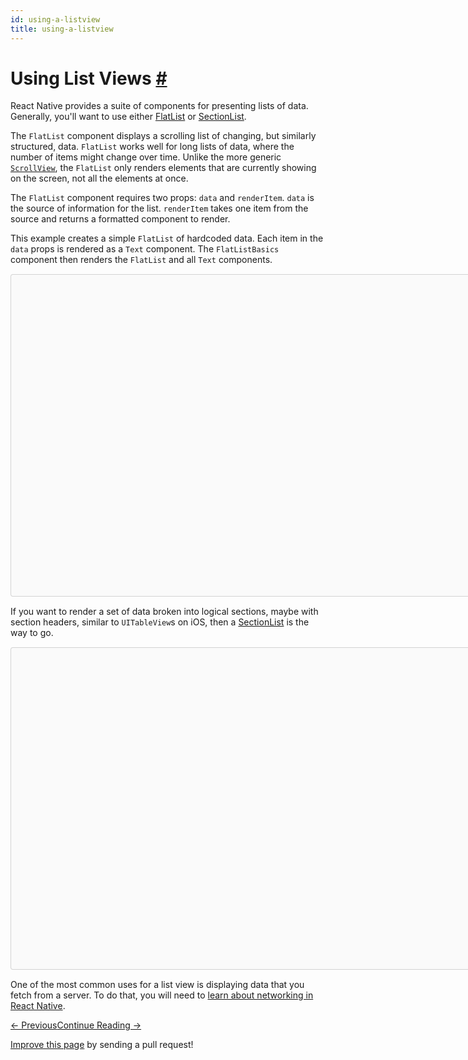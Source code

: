 ```yaml
---
id: using-a-listview
title: using-a-listview
---
```

<a id="content"></a><h1><a class="anchor" name="using-list-views"></a>Using List Views <a class="hash-link" href="docs/using-a-listview.html#using-list-views">#</a></h1><div><p>React Native provides a suite of components for presenting lists of data. Generally, you'll want to use either <a href="docs/flatlist.html" target="_blank">FlatList</a> or <a href="docs/sectionlist.html" target="_blank">SectionList</a>.</p><p>The <code>FlatList</code> component displays a scrolling list of changing, but similarly structured, data. <code>FlatList</code> works well for long lists of data, where the number of items might change over time. Unlike the more generic <a href="docs/using-a-scrollview.html" target="_blank"><code>ScrollView</code></a>, the <code>FlatList</code> only renders elements that are currently showing on the screen, not all the elements at once.</p><p>The <code>FlatList</code> component requires two props: <code>data</code> and <code>renderItem</code>. <code>data</code> is the source of information for the list. <code>renderItem</code> takes one item from the source and returns a formatted component to render.</p><p>This example creates a simple <code>FlatList</code> of hardcoded data. Each item in the <code>data</code> props is rendered as a <code>Text</code> component. The <code>FlatListBasics</code> component then renders the <code>FlatList</code> and all <code>Text</code> components.</p><div class="snack-player"><div class="mobile-friendly-snack" style="display:none;"><div class="prism language-javascript"><span class="token keyword">import</span> React<span class="token punctuation">,</span> <span class="token punctuation">{</span> Component <span class="token punctuation">}</span> <span class="token keyword">from</span> <span class="token string">'react'</span><span class="token punctuation">;</span>
<span class="token keyword">import</span> <span class="token punctuation">{</span> AppRegistry<span class="token punctuation">,</span> FlatList<span class="token punctuation">,</span> StyleSheet<span class="token punctuation">,</span> Text<span class="token punctuation">,</span> View <span class="token punctuation">}</span> <span class="token keyword">from</span> <span class="token string">'react-native'</span><span class="token punctuation">;</span>

<span class="token keyword">export</span> <span class="token keyword">default</span> <span class="token keyword">class</span> <span class="token class-name">FlatListBasics</span> <span class="token keyword">extends</span> <span class="token class-name">Component</span> <span class="token punctuation">{</span>
  <span class="token function">render</span><span class="token punctuation">(</span><span class="token punctuation">)</span> <span class="token punctuation">{</span>
    <span class="token keyword">return</span> <span class="token punctuation">(</span>
      <span class="token operator">&lt;</span>View style<span class="token operator">=</span><span class="token punctuation">{</span>styles<span class="token punctuation">.</span>container<span class="token punctuation">}</span><span class="token operator">&gt;</span>
        <span class="token operator">&lt;</span>FlatList
          data<span class="token operator">=</span><span class="token punctuation">{</span><span class="token punctuation">[</span>
            <span class="token punctuation">{</span>key<span class="token punctuation">:</span> <span class="token string">'Devin'</span><span class="token punctuation">}</span><span class="token punctuation">,</span>
            <span class="token punctuation">{</span>key<span class="token punctuation">:</span> <span class="token string">'Jackson'</span><span class="token punctuation">}</span><span class="token punctuation">,</span>
            <span class="token punctuation">{</span>key<span class="token punctuation">:</span> <span class="token string">'James'</span><span class="token punctuation">}</span><span class="token punctuation">,</span>
            <span class="token punctuation">{</span>key<span class="token punctuation">:</span> <span class="token string">'Joel'</span><span class="token punctuation">}</span><span class="token punctuation">,</span>
            <span class="token punctuation">{</span>key<span class="token punctuation">:</span> <span class="token string">'John'</span><span class="token punctuation">}</span><span class="token punctuation">,</span>
            <span class="token punctuation">{</span>key<span class="token punctuation">:</span> <span class="token string">'Jillian'</span><span class="token punctuation">}</span><span class="token punctuation">,</span>
            <span class="token punctuation">{</span>key<span class="token punctuation">:</span> <span class="token string">'Jimmy'</span><span class="token punctuation">}</span><span class="token punctuation">,</span>
            <span class="token punctuation">{</span>key<span class="token punctuation">:</span> <span class="token string">'Julie'</span><span class="token punctuation">}</span><span class="token punctuation">,</span>
          <span class="token punctuation">]</span><span class="token punctuation">}</span>
          renderItem<span class="token operator">=</span><span class="token punctuation">{</span><span class="token punctuation">(</span><span class="token punctuation">{</span>item<span class="token punctuation">}</span><span class="token punctuation">)</span> <span class="token operator">=&gt;</span> <span class="token operator">&lt;</span>Text style<span class="token operator">=</span><span class="token punctuation">{</span>styles<span class="token punctuation">.</span>item<span class="token punctuation">}</span><span class="token operator">&gt;</span><span class="token punctuation">{</span>item<span class="token punctuation">.</span>key<span class="token punctuation">}</span><span class="token operator">&lt;</span><span class="token operator">/</span>Text<span class="token operator">&gt;</span><span class="token punctuation">}</span>
        <span class="token operator">/</span><span class="token operator">&gt;</span>
      <span class="token operator">&lt;</span><span class="token operator">/</span>View<span class="token operator">&gt;</span>
    <span class="token punctuation">)</span><span class="token punctuation">;</span>
  <span class="token punctuation">}</span>
<span class="token punctuation">}</span>

<span class="token keyword">const</span> styles <span class="token operator">=</span> StyleSheet<span class="token punctuation">.</span><span class="token function">create</span><span class="token punctuation">(</span><span class="token punctuation">{</span>
  container<span class="token punctuation">:</span> <span class="token punctuation">{</span>
   flex<span class="token punctuation">:</span> <span class="token number">1</span><span class="token punctuation">,</span>
   paddingTop<span class="token punctuation">:</span> <span class="token number">22</span>
  <span class="token punctuation">}</span><span class="token punctuation">,</span>
  item<span class="token punctuation">:</span> <span class="token punctuation">{</span>
    padding<span class="token punctuation">:</span> <span class="token number">10</span><span class="token punctuation">,</span>
    fontSize<span class="token punctuation">:</span> <span class="token number">18</span><span class="token punctuation">,</span>
    height<span class="token punctuation">:</span> <span class="token number">44</span><span class="token punctuation">,</span>
  <span class="token punctuation">}</span><span class="token punctuation">,</span>
<span class="token punctuation">}</span><span class="token punctuation">)</span>
<span class="token comment" spellcheck="true">
// skip this line if using Create React Native App
</span>AppRegistry<span class="token punctuation">.</span><span class="token function">registerComponent</span><span class="token punctuation">(</span><span class="token string">'AwesomeProject'</span><span class="token punctuation">,</span> <span class="token punctuation">(</span><span class="token punctuation">)</span> <span class="token operator">=&gt;</span> FlatListBasics<span class="token punctuation">)</span><span class="token punctuation">;</span></div></div><div class="desktop-friendly-snack" style="margin-top:15px;margin-bottom:15px;"><div data-snack-name="FlatList Basics" data-snack-description="Example usage" data-snack-code="import%20React%2C%20%7B%20Component%20%7D%20from%20'react'%3B%0Aimport%20%7B%20AppRegistry%2C%20FlatList%2C%20StyleSheet%2C%20Text%2C%20View%20%7D%20from%20'react-native'%3B%0A%0Aexport%20default%20class%20FlatListBasics%20extends%20Component%20%7B%0A%20%20render()%20%7B%0A%20%20%20%20return%20(%0A%20%20%20%20%20%20%3CView%20style%3D%7Bstyles.container%7D%3E%0A%20%20%20%20%20%20%20%20%3CFlatList%0A%20%20%20%20%20%20%20%20%20%20data%3D%7B%5B%0A%20%20%20%20%20%20%20%20%20%20%20%20%7Bkey%3A%20'Devin'%7D%2C%0A%20%20%20%20%20%20%20%20%20%20%20%20%7Bkey%3A%20'Jackson'%7D%2C%0A%20%20%20%20%20%20%20%20%20%20%20%20%7Bkey%3A%20'James'%7D%2C%0A%20%20%20%20%20%20%20%20%20%20%20%20%7Bkey%3A%20'Joel'%7D%2C%0A%20%20%20%20%20%20%20%20%20%20%20%20%7Bkey%3A%20'John'%7D%2C%0A%20%20%20%20%20%20%20%20%20%20%20%20%7Bkey%3A%20'Jillian'%7D%2C%0A%20%20%20%20%20%20%20%20%20%20%20%20%7Bkey%3A%20'Jimmy'%7D%2C%0A%20%20%20%20%20%20%20%20%20%20%20%20%7Bkey%3A%20'Julie'%7D%2C%0A%20%20%20%20%20%20%20%20%20%20%5D%7D%0A%20%20%20%20%20%20%20%20%20%20renderItem%3D%7B(%7Bitem%7D)%20%3D%3E%20%3CText%20style%3D%7Bstyles.item%7D%3E%7Bitem.key%7D%3C%2FText%3E%7D%0A%20%20%20%20%20%20%20%20%2F%3E%0A%20%20%20%20%20%20%3C%2FView%3E%0A%20%20%20%20)%3B%0A%20%20%7D%0A%7D%0A%0Aconst%20styles%20%3D%20StyleSheet.create(%7B%0A%20%20container%3A%20%7B%0A%20%20%20flex%3A%201%2C%0A%20%20%20paddingTop%3A%2022%0A%20%20%7D%2C%0A%20%20item%3A%20%7B%0A%20%20%20%20padding%3A%2010%2C%0A%20%20%20%20fontSize%3A%2018%2C%0A%20%20%20%20height%3A%2044%2C%0A%20%20%7D%2C%0A%7D)%0A%0A%2F%2F%20skip%20this%20line%20if%20using%20Create%20React%20Native%20App%0AAppRegistry.registerComponent('AwesomeProject'%2C%20()%20%3D%3E%20FlatListBasics)%3B" data-snack-platform="ios" data-snack-preview="true" data-snack-sdk-version="16.0.0" style="overflow:hidden;background:#fafafa;border:1px solid rgba(0,0,0,.16);border-radius:4px;height:514px;width:880px;"></div></div></div><p>If you want to render a set of data broken into logical sections, maybe with section headers, similar to <code>UITableView</code>s on iOS, then a <a href="docs/sectionlist.html" target="_blank">SectionList</a> is the way to go.</p><div class="snack-player"><div class="mobile-friendly-snack" style="display:none;"><div class="prism language-javascript"><span class="token keyword">import</span> React<span class="token punctuation">,</span> <span class="token punctuation">{</span> Component <span class="token punctuation">}</span> <span class="token keyword">from</span> <span class="token string">'react'</span><span class="token punctuation">;</span>
<span class="token keyword">import</span> <span class="token punctuation">{</span> AppRegistry<span class="token punctuation">,</span> SectionList<span class="token punctuation">,</span> StyleSheet<span class="token punctuation">,</span> Text<span class="token punctuation">,</span> View <span class="token punctuation">}</span> <span class="token keyword">from</span> <span class="token string">'react-native'</span><span class="token punctuation">;</span>

<span class="token keyword">export</span> <span class="token keyword">default</span> <span class="token keyword">class</span> <span class="token class-name">SectionListBasics</span> <span class="token keyword">extends</span> <span class="token class-name">Component</span> <span class="token punctuation">{</span>
  <span class="token function">render</span><span class="token punctuation">(</span><span class="token punctuation">)</span> <span class="token punctuation">{</span>
    <span class="token keyword">return</span> <span class="token punctuation">(</span>
      <span class="token operator">&lt;</span>View style<span class="token operator">=</span><span class="token punctuation">{</span>styles<span class="token punctuation">.</span>container<span class="token punctuation">}</span><span class="token operator">&gt;</span>
        <span class="token operator">&lt;</span>SectionList
          sections<span class="token operator">=</span><span class="token punctuation">{</span><span class="token punctuation">[</span>
            <span class="token punctuation">{</span>title<span class="token punctuation">:</span> <span class="token string">'D'</span><span class="token punctuation">,</span> data<span class="token punctuation">:</span> <span class="token punctuation">[</span><span class="token string">'Devin'</span><span class="token punctuation">]</span><span class="token punctuation">}</span><span class="token punctuation">,</span>
            <span class="token punctuation">{</span>title<span class="token punctuation">:</span> <span class="token string">'J'</span><span class="token punctuation">,</span> data<span class="token punctuation">:</span> <span class="token punctuation">[</span><span class="token string">'Jackson'</span><span class="token punctuation">,</span> <span class="token string">'James'</span><span class="token punctuation">,</span> <span class="token string">'Jillian'</span><span class="token punctuation">,</span> <span class="token string">'Jimmy'</span><span class="token punctuation">,</span> <span class="token string">'Joel'</span><span class="token punctuation">,</span> <span class="token string">'John'</span><span class="token punctuation">,</span> <span class="token string">'Julie'</span><span class="token punctuation">]</span><span class="token punctuation">}</span><span class="token punctuation">,</span>
          <span class="token punctuation">]</span><span class="token punctuation">}</span>
          renderItem<span class="token operator">=</span><span class="token punctuation">{</span><span class="token punctuation">(</span><span class="token punctuation">{</span>item<span class="token punctuation">}</span><span class="token punctuation">)</span> <span class="token operator">=&gt;</span> <span class="token operator">&lt;</span>Text style<span class="token operator">=</span><span class="token punctuation">{</span>styles<span class="token punctuation">.</span>item<span class="token punctuation">}</span><span class="token operator">&gt;</span><span class="token punctuation">{</span>item<span class="token punctuation">}</span><span class="token operator">&lt;</span><span class="token operator">/</span>Text<span class="token operator">&gt;</span><span class="token punctuation">}</span>
          renderSectionHeader<span class="token operator">=</span><span class="token punctuation">{</span><span class="token punctuation">(</span><span class="token punctuation">{</span>section<span class="token punctuation">}</span><span class="token punctuation">)</span> <span class="token operator">=&gt;</span> <span class="token operator">&lt;</span>Text style<span class="token operator">=</span><span class="token punctuation">{</span>styles<span class="token punctuation">.</span>sectionHeader<span class="token punctuation">}</span><span class="token operator">&gt;</span><span class="token punctuation">{</span>section<span class="token punctuation">.</span>title<span class="token punctuation">}</span><span class="token operator">&lt;</span><span class="token operator">/</span>Text<span class="token operator">&gt;</span><span class="token punctuation">}</span>
        <span class="token operator">/</span><span class="token operator">&gt;</span>
      <span class="token operator">&lt;</span><span class="token operator">/</span>View<span class="token operator">&gt;</span>
    <span class="token punctuation">)</span><span class="token punctuation">;</span>
  <span class="token punctuation">}</span>
<span class="token punctuation">}</span>

<span class="token keyword">const</span> styles <span class="token operator">=</span> StyleSheet<span class="token punctuation">.</span><span class="token function">create</span><span class="token punctuation">(</span><span class="token punctuation">{</span>
  container<span class="token punctuation">:</span> <span class="token punctuation">{</span>
   flex<span class="token punctuation">:</span> <span class="token number">1</span><span class="token punctuation">,</span>
   paddingTop<span class="token punctuation">:</span> <span class="token number">22</span>
  <span class="token punctuation">}</span><span class="token punctuation">,</span>
  sectionHeader<span class="token punctuation">:</span> <span class="token punctuation">{</span>
    paddingTop<span class="token punctuation">:</span> <span class="token number">2</span><span class="token punctuation">,</span>
    paddingLeft<span class="token punctuation">:</span> <span class="token number">10</span><span class="token punctuation">,</span>
    paddingRight<span class="token punctuation">:</span> <span class="token number">10</span><span class="token punctuation">,</span>
    paddingBottom<span class="token punctuation">:</span> <span class="token number">2</span><span class="token punctuation">,</span>
    fontSize<span class="token punctuation">:</span> <span class="token number">14</span><span class="token punctuation">,</span>
    fontWeight<span class="token punctuation">:</span> <span class="token string">'bold'</span><span class="token punctuation">,</span>
    backgroundColor<span class="token punctuation">:</span> <span class="token string">'rgba(247,247,247,1.0)'</span><span class="token punctuation">,</span>
  <span class="token punctuation">}</span><span class="token punctuation">,</span>
  item<span class="token punctuation">:</span> <span class="token punctuation">{</span>
    padding<span class="token punctuation">:</span> <span class="token number">10</span><span class="token punctuation">,</span>
    fontSize<span class="token punctuation">:</span> <span class="token number">18</span><span class="token punctuation">,</span>
    height<span class="token punctuation">:</span> <span class="token number">44</span><span class="token punctuation">,</span>
  <span class="token punctuation">}</span><span class="token punctuation">,</span>
<span class="token punctuation">}</span><span class="token punctuation">)</span>
<span class="token comment" spellcheck="true">
// skip this line if using Create React Native App
</span>AppRegistry<span class="token punctuation">.</span><span class="token function">registerComponent</span><span class="token punctuation">(</span><span class="token string">'AwesomeProject'</span><span class="token punctuation">,</span> <span class="token punctuation">(</span><span class="token punctuation">)</span> <span class="token operator">=&gt;</span> SectionListBasics<span class="token punctuation">)</span><span class="token punctuation">;</span></div></div><div class="desktop-friendly-snack" style="margin-top:15px;margin-bottom:15px;"><div data-snack-name="SectionList Basics" data-snack-description="Example usage" data-snack-code="import%20React%2C%20%7B%20Component%20%7D%20from%20'react'%3B%0Aimport%20%7B%20AppRegistry%2C%20SectionList%2C%20StyleSheet%2C%20Text%2C%20View%20%7D%20from%20'react-native'%3B%0A%0Aexport%20default%20class%20SectionListBasics%20extends%20Component%20%7B%0A%20%20render()%20%7B%0A%20%20%20%20return%20(%0A%20%20%20%20%20%20%3CView%20style%3D%7Bstyles.container%7D%3E%0A%20%20%20%20%20%20%20%20%3CSectionList%0A%20%20%20%20%20%20%20%20%20%20sections%3D%7B%5B%0A%20%20%20%20%20%20%20%20%20%20%20%20%7Btitle%3A%20'D'%2C%20data%3A%20%5B'Devin'%5D%7D%2C%0A%20%20%20%20%20%20%20%20%20%20%20%20%7Btitle%3A%20'J'%2C%20data%3A%20%5B'Jackson'%2C%20'James'%2C%20'Jillian'%2C%20'Jimmy'%2C%20'Joel'%2C%20'John'%2C%20'Julie'%5D%7D%2C%0A%20%20%20%20%20%20%20%20%20%20%5D%7D%0A%20%20%20%20%20%20%20%20%20%20renderItem%3D%7B(%7Bitem%7D)%20%3D%3E%20%3CText%20style%3D%7Bstyles.item%7D%3E%7Bitem%7D%3C%2FText%3E%7D%0A%20%20%20%20%20%20%20%20%20%20renderSectionHeader%3D%7B(%7Bsection%7D)%20%3D%3E%20%3CText%20style%3D%7Bstyles.sectionHeader%7D%3E%7Bsection.title%7D%3C%2FText%3E%7D%0A%20%20%20%20%20%20%20%20%2F%3E%0A%20%20%20%20%20%20%3C%2FView%3E%0A%20%20%20%20)%3B%0A%20%20%7D%0A%7D%0A%0Aconst%20styles%20%3D%20StyleSheet.create(%7B%0A%20%20container%3A%20%7B%0A%20%20%20flex%3A%201%2C%0A%20%20%20paddingTop%3A%2022%0A%20%20%7D%2C%0A%20%20sectionHeader%3A%20%7B%0A%20%20%20%20paddingTop%3A%202%2C%0A%20%20%20%20paddingLeft%3A%2010%2C%0A%20%20%20%20paddingRight%3A%2010%2C%0A%20%20%20%20paddingBottom%3A%202%2C%0A%20%20%20%20fontSize%3A%2014%2C%0A%20%20%20%20fontWeight%3A%20'bold'%2C%0A%20%20%20%20backgroundColor%3A%20'rgba(247%2C247%2C247%2C1.0)'%2C%0A%20%20%7D%2C%0A%20%20item%3A%20%7B%0A%20%20%20%20padding%3A%2010%2C%0A%20%20%20%20fontSize%3A%2018%2C%0A%20%20%20%20height%3A%2044%2C%0A%20%20%7D%2C%0A%7D)%0A%0A%2F%2F%20skip%20this%20line%20if%20using%20Create%20React%20Native%20App%0AAppRegistry.registerComponent('AwesomeProject'%2C%20()%20%3D%3E%20SectionListBasics)%3B" data-snack-platform="ios" data-snack-preview="true" data-snack-sdk-version="16.0.0" style="overflow:hidden;background:#fafafa;border:1px solid rgba(0,0,0,.16);border-radius:4px;height:514px;width:880px;"></div></div></div><p>One of the most common uses for a list view is displaying data that you fetch from a server. To do that, you will need to <a href="docs/network.html" target="_blank">learn about networking in React Native</a>.</p></div><div class="docs-prevnext"><a class="docs-prev btn" href="docs/using-a-scrollview.html#content">← Previous</a><a class="docs-next btn" href="docs/network.html#content">Continue Reading →</a></div><p class="edit-page-block"><a target="_blank" href="https://github.com/facebook/react-native/blob/master/docs/UsingAListView.md">Improve this page</a> by sending a pull request!</p>